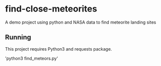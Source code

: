# find-close-meteorites
A  demo project using python and NASA data to find meteorite landing sites


## Running

This project requires Python3 and requests package.

'python3 find_meteors.py'
